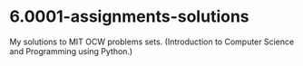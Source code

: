 # 6.0001-assignments-solutions
My solutions to MIT OCW problems sets. (Introduction to Computer Science and Programming using Python.)
